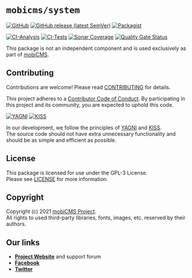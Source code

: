 # `mobicms/system`

[![GitHub](https://img.shields.io/github/license/mobicms/system?color=green)](https://github.com/mobicms/system/blob/main/LICENSE)
[![GitHub release (latest SemVer)](https://img.shields.io/github/v/release/mobicms/system)](https://github.com/mobicms/system/releases)
[![Packagist](https://img.shields.io/packagist/dt/mobicms/system)](https://packagist.org/packages/mobicms/system)

[![CI-Analysis](https://github.com/mobicms/system/workflows/analysis/badge.svg)](https://github.com/mobicms/system/actions?query=workflow%3AAnalysis)
[![CI-Tests](https://github.com/mobicms/system/workflows/tests/badge.svg)](https://github.com/mobicms/system/actions?query=workflow%3ATests)
[![Sonar Coverage](https://img.shields.io/sonar/coverage/mobicms_system?server=https%3A%2F%2Fsonarcloud.io)](https://sonarcloud.io/code?id=mobicms_system)
[![Quality Gate Status](https://sonarcloud.io/api/project_badges/measure?project=mobicms_system&metric=alert_status)](https://sonarcloud.io/summary/overall?id=mobicms_system)

This package is not an independent component and is used exclusively as part of [mobiCMS](https://github.com/mobicms/mobicms).


## Contributing
Contributions are welcome! Please read [CONTRIBUTING](https://github.com/mobicms/system/blob/develop/.github/CONTRIBUTING.md) for details.

This project adheres to a [Contributor Code of Conduct](https://github.com/mobicms/system/blob/develop/.github/CODE_OF_CONDUCT.md).
By participating in this project and its community, you are expected to uphold this code.

[![YAGNI](https://img.shields.io/badge/principle-YAGNI-blueviolet.svg)](https://en.wikipedia.org/wiki/YAGNI)
[![KISS](https://img.shields.io/badge/principle-KISS-blueviolet.svg)](https://en.wikipedia.org/wiki/KISS_principle)

In our development, we follow the principles of [YAGNI](https://en.wikipedia.org/wiki/YAGNI) and [KISS](https://en.wikipedia.org/wiki/KISS_principle).  
The source code should not have extra unnecessary functionality and should be as simple and efficient as possible.


## License
This package is licensed for use under the GPL-3 License.  
Please see [LICENSE](https://github.com/mobicms/system/blob/develop/LICENSE) for more information.


## Copyright
Copyright (c) 2021 [mobiCMS Project](https://mobicms.org).  
All rights to used third-party libraries, fonts, images, etc. reserved by their authors.


## Our links
- [**Project Website**](https://mobicms.org) and support forum
- [**Facebook**](https://www.facebook.com/mobicms)
- [**Twitter**](https://twitter.com/mobicms)
